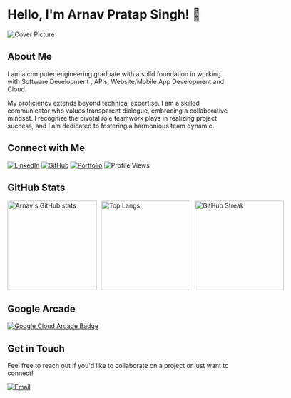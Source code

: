 # Hello,  I'm Arnav Pratap Singh! 👋

![Cover Picture](https://media4.giphy.com/media/v1.Y2lkPTc5MGI3NjExM25ucHp3bGNtYTN0cHd0eGc5Y2J3NTNzYzg0ZWllMDhib3o4em5nbCZlcD12MV9pbnRlcm5hbF9naWZfYnlfaWQmY3Q9Zw/RbDKaczqWovIugyJmW/giphy.webp)
 

## About Me

I am a  computer engineering graduate with a solid foundation in working with Software Development , APIs, Website/Mobile App Development and Cloud.

My proficiency extends beyond technical expertise. I am a skilled communicator who values transparent dialogue, embracing a collaborative mindset. I recognize the pivotal role teamwork plays in realizing project success, and I am dedicated to fostering a harmonious team dynamic.

## Connect with Me

[![LinkedIn](https://img.shields.io/badge/LinkedIn-0077B5?style=for-the-badge&logo=linkedin&logoColor=white)](https://www.linkedin.com/in/arnav-pratap-singh-29b912282/)
[![GitHub](https://img.shields.io/badge/GitHub-181717?style=for-the-badge&logo=github&logoColor=white)](https://github.com/arnav7777)
[![Portfolio](https://img.shields.io/badge/Portfolio-000000?style=for-the-badge&logo=portfolio&logoColor=white)](https://arnav7777.github.io/arnavpratapsingh-portfolio/)
 <img src="https://komarev.com/ghpvc/?username=arnav7777" alt="Profile Views" />

## GitHub Stats

<div style="display: flex; gap: 10px;">
  <img src="https://github-readme-stats.vercel.app/api?username=arnav7777&show_icons=true&theme=radical" alt="Arnav's GitHub stats" style="height: 200px; width: auto;" />
  <img src="https://github-readme-stats.vercel.app/api/top-langs/?username=arnav7777&layout=compact&theme=radical" alt="Top Langs" style="height: 200px; width: auto;" />
  <a href="https://git.io/streak-stats">
    <img src="https://github-readme-streak-stats.herokuapp.com?user=arnav7777&theme=highcontrast&border_radius=9&hide_longest_streak=true" alt="GitHub Streak" style="height: 200px; width: auto;" />
  </a>
</div>

## Google Arcade

[![Google Cloud Arcade Badge](https://i.ibb.co/gWL6LkW/fhgvnbmmnbmnbnm.png)](https://www.cloudskillsboost.google/public_profiles/0bf5d3f3-b09c-4f78-8066-061314a06ac2)

## Get in Touch

Feel free to reach out if you'd like to collaborate on a project or just want to connect!

[![Email](https://img.shields.io/badge/Email-D14836?style=for-the-badge&logo=gmail&logoColor=white)](mailto:arnavsinghp27@gmail.com)
